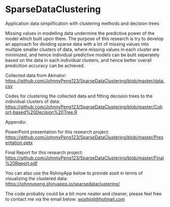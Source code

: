 # SparseDataClustering
Application data simplification with clustering methods and decision trees

Missing values in modelling data undermine the predictive power of the model which bulit upon them. The purpose of this research is try to develop an approach for dividing sparse data with a lot of missing values into multiple smaller clusters of data, where missing values in each cluster are minimized, and hence individual predictive models can be bulit seperately based on the data in each individual clusters, and hence better overall predicition accuracy can be achieved. 

Collected data from Akinator: 
https://github.com/JohnnyPeng123/SparseDataClustering/blob/master/data.csv

Codes for clustering the collected data and fitting decision trees to the individual clusters of data:
https://github.com/JohnnyPeng123/SparseDataClustering/blob/master/Cohort-based%20Decision%20Tree.R

Appendix:

PowerPoint presentation for this research project:
https://github.com/JohnnyPeng123/SparseDataClustering/blob/master/Presentation.pptx

Final Report for this research project:
https://github.com/JohnnyPeng123/SparseDataClustering/blob/master/Final%20Report.pdf

You can also use the RshinyApp below to provide assit in terms of visualizing the clustered data:
https://johnnypeng.shinyapps.io/sparsedataclustering/

The code probably could be a bit more neater and cleaner, please feel free to contact me via the email below:
woshipjl@hotmail.com
